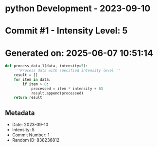 ﻿# python Development - 2023-09-10
# Commit #1 - Intensity Level: 5
# Generated on: 2025-06-07 10:51:14
```python
def process_data_1(data, intensity=5):
    '''Process data with specified intensity level'''
    result = []
    for item in data:
        if item > 0:
            processed = item * intensity + 63
            result.append(processed)
    return result
```
## Metadata
- Date: 2023-09-10
- Intensity: 5
- Commit Number: 1
- Random ID: 838236812
